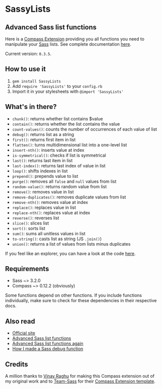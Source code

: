 # SassyLists

## Advanced Sass list functions

Here is a [Compass Extension](http://compass-style.org/) providing you all functions you need to manipulate your [Sass](http://sass-lang.com/) lists. See complete documentation [here](http://sassylists.com/).

Current version: `0.3.5`.

## How to use it

1. `gem install SassyLists`
2. Add `require 'SassyLists'` to your `config.rb`
3. Import it in your stylesheets with `@import 'SassyLists'`

## What's in there? 

* `chunk()`: returns whether list contains $value
* `contain()`: returns whether the list contains the value
* `count-values()`: counts the number of occurrences of each value of list
* `debug()`: returns list as a string
* `first()`: returns first item in list
* `flatten()`: turns multidimensional list into a one-level list
* `insert-nth()`: inserts value at index
* `is-symmetrical()`: checks if list is symmetrical
* `last()`: returns last item in list
* `last-index()`: returns last index of value in list
* `loop()`: shifts indexes in list
* `prepend()`: prepends value to list
* `purge()`: removes all `false` and `null` values from list
* `random-value()`: returns random value from list
* `remove()`: removes value in list
* `remove-duplicates()`: removes duplicate values from list
* `remove-nth()`: removes value at index
* `replace()`: replaces value in list
* `replace-nth()`: replaces value at index
* `reverse()`: reverses list
* `slice()`: slices list
* `sort()`: sorts list
* `sum()`: sums all unitless values in list
* `to-string()`: casts list as string (JS `.join()`)
* `union()`: returns a list of values from lists minus duplicates

If you feel like an explorer, you can have a look at the code [here](https://github.com/Team-Sass/SassyLists/tree/master/stylesheets).

## Requirements

* Sass ~> 3.2.0
* Compass ~> 0.12.2 (obviously)

Some functions depend on other functions. If you include functions individually, make sure to check for these dependencies in their respective docs.

## Also read

* [Official site](http://team-sass.github.io/SassyLists/)
* [Advanced Sass list functions](http://hugogiraudel.com/2013/08/08/advanced-sass-list-functions/)
* [Advanced Sass list functions again](http://hugogiraudel.com/2013/10/09/advanced-sass-list-functions-again/)
* [How I made a Sass debug function](http://hugogiraudel.com/2013/10/21/sass-debug/)

## Credits

A million thanks to [Vinay Raghu](http://viii.in/) for making this Compass extension out of my original work and to [Team-Sass](https://github.com/Team-Sass) for their [Compass Extension template](https://github.com/Team-Sass/Compass-Extension-Template).
